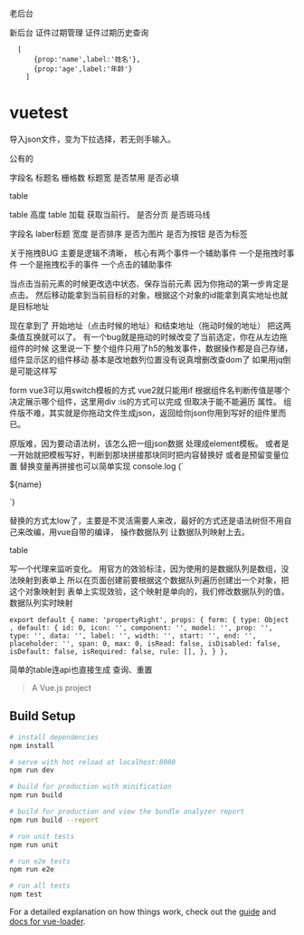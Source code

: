 老后台



新后台
证件过期管理
证件过期历史查询


      [
          {prop:'name',label:'姓名'},
          {prop:'age',label:'年龄'}
        ]





















# vuetest
导入json文件，变为下拉选择，若无则手输入。

公有的

字段名
标题名
栅格数
标题宽
是否禁用
是否必填


table

table 高度 
table 加载
获取当前行。
是否分页
是否斑马线



字段名
laber标题
宽度
是否排序
是否为图片
是否为按钮
是否为标签


关于拖拽BUG
主要是逻辑不清晰，
核心有两个事件一个辅助事件
一个是拖拽时事件
一个是拖拽松手的事件
一个点击的辅助事件

当点击当前元素的时候更改选中状态、保存当前元素
因为你拖动的第一步肯定是点击。
然后移动能拿到当前目标的对象，根据这个对象的id能拿到真实地址也就是目标地址

现在拿到了 开始地址（点击时候的地址）和结束地址（拖动时候的地址）
把这两条值互换就可以了。
有一个bug就是拖动的时候改变了当前选定，你在从左边拖组件的时候
这里说一下 整个组件只用了h5的触发事件，数据操作都是自己存储，组件显示区的组件移动
基本是改地数列位置没有说真增删改查dom了 如果用jq倒是可能这样写

form
vue3可以用switch模板的方式
vue2就只能用if 根据组件名判断传值是哪个决定展示哪个组件，这里用div :is的方式可以完成 但取决于能不能遍历
属性。
组件版不难，其实就是你拖动文件生成json，返回给你json你用到写好的组件里而已。



原版难，因为要动语法树，该怎么把一组json数据 处理成element模板。
或者是一开始就把模板写好，判断到那块拼接那块同时把内容替换好
或者是预留变量位置 替换变量再拼接也可以简单实现
console.log
(`<form>
	 <label> ${name} </label>
</form>`)



替换的方式太low了，主要是不灵活需要人来改，最好的方式还是语法树但不用自己来改编，用vue自带的编译，
操作数据队列 让数据队列映射上去。



table


写一个代理来监听变化。
用官方的效验标注，因为使用的是数据队列是数组，没法映射到表单上
所以在页面创建前要根据这个数据队列遍历创建出一个对象，把这个对象映射到
表单上实现效验，这个映射是单向的，我们修改数据队列的值，数据队列实时映射



`export default {
        name: 'propertyRight',
        props: {
          form: {
            type: Object ,
            default: {
              id: 0,
              icon: '',
              component: '',
              model: '',
              prop: '',
              type: '',
              data: '',
              label: '',
              width: '',
              start: '',
              end: '',
              placeholder: '',
              span: 0,
              max: 0,
              isRead: false,
              isDisabled: false,
              isDefault: false,
              isRequired: false,
              rule: [],
            },
          }
        },`




























简单的table连api也直接生成
查询、重置















> A Vue.js project

## Build Setup

``` bash
# install dependencies
npm install

# serve with hot reload at localhost:8080
npm run dev

# build for production with minification
npm run build

# build for production and view the bundle analyzer report
npm run build --report

# run unit tests
npm run unit

# run e2e tests
npm run e2e

# run all tests
npm test
```

For a detailed explanation on how things work, check out the [guide](http://vuejs-templates.github.io/webpack/) and [docs for vue-loader](http://vuejs.github.io/vue-loader).
